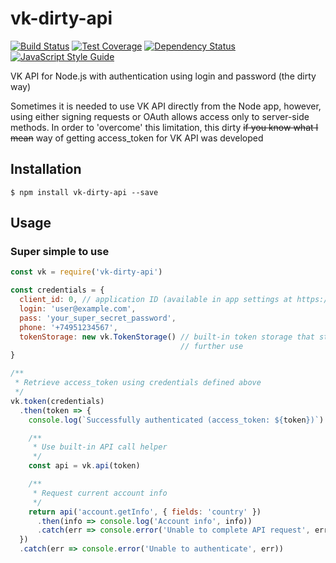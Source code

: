 # vk-dirty-api

[![Build Status](https://travis-ci.org/v12/node-vk-api.svg?branch=master)](https://travis-ci.org/v12/node-vk-api) [![Test Coverage](https://codeclimate.com/github/v12/node-vk-api/badges/coverage.svg)](https://codeclimate.com/github/v12/node-vk-api/coverage) [![Dependency Status](https://david-dm.org/v12/node-vk-api.svg)](https://david-dm.org/v12/node-vk-api) [![JavaScript Style Guide](https://img.shields.io/badge/code%20style-standard-brightgreen.svg)](http://standardjs.com/)


VK API for Node.js with authentication using login and password (the dirty way)

Sometimes it is needed to use VK API directly from the Node app, however, using either signing requests or OAuth allows access only to server-side methods. In order to 'overcome' this limitation, this dirty ~~if you know what I mean~~ way of getting access_token for VK API was developed

## Installation
    $ npm install vk-dirty-api --save

## Usage

### Super simple to use
```javascript
const vk = require('vk-dirty-api')

const credentials = {
  client_id: 0, // application ID (available in app settings at https://vk.com/apps?act=manage)
  login: 'user@example.com',
  pass: 'your_super_secret_password',
  phone: '+74951234567',
  tokenStorage: new vk.TokenStorage() // built-in token storage that stores retrieved access token in file for
                                      // further use
}

/**
 * Retrieve access_token using credentials defined above
 */
vk.token(credentials)
  .then(token => {
    console.log(`Successfully authenticated (access_token: ${token})`)

    /**
     * Use built-in API call helper
     */
    const api = vk.api(token)

    /**
     * Request current account info
     */
    return api('account.getInfo', { fields: 'country' })
      .then(info => console.log('Account info', info))
      .catch(err => console.error('Unable to complete API request', err))
  })
  .catch(err => console.error('Unable to authenticate', err))
```
